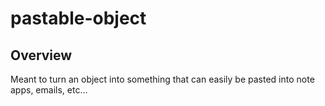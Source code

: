 # pastable-object

## Overview

Meant to turn an object into something that can easily be pasted into note apps, emails, etc...
